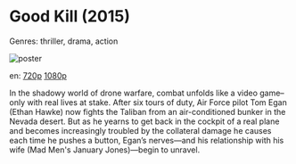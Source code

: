 # Good Kill (2015)

Genres: thriller, drama, action

![poster](http://image.tmdb.org/t/p/w500/5VDFKzpRSh8fjf1zJLcfTSpn1j1.jpg)

en:
  [720p](magnet:?xt=urn:btih:7E3E215EA8FE465D9E33AA12E8FD4CE3301BBDB4&tr=udp://glotorrents.pw:6969/announce&tr=udp://tracker.opentrackr.org:1337/announce&tr=udp://torrent.gresille.org:80/announce&tr=udp://tracker.openbittorrent.com:80&tr=udp://tracker.coppersurfer.tk:6969&tr=udp://tracker.leechers-paradise.org:6969&tr=udp://p4p.arenabg.ch:1337&tr=udp://tracker.internetwarriors.net:1337)
  [1080p](magnet:?xt=urn:btih:3EF03D69F7BDF087F53B373BF13A76A37A0EBAD7&tr=udp://glotorrents.pw:6969/announce&tr=udp://tracker.opentrackr.org:1337/announce&tr=udp://torrent.gresille.org:80/announce&tr=udp://tracker.openbittorrent.com:80&tr=udp://tracker.coppersurfer.tk:6969&tr=udp://tracker.leechers-paradise.org:6969&tr=udp://p4p.arenabg.ch:1337&tr=udp://tracker.internetwarriors.net:1337)
  


In the shadowy world of drone warfare, combat unfolds like a video game–only with real lives at stake. After six tours of duty, Air Force pilot Tom Egan (Ethan Hawke) now fights the Taliban from an air-conditioned bunker in the Nevada desert. But as he yearns to get back in the cockpit of a real plane and becomes increasingly troubled by the collateral damage he causes each time he pushes a button, Egan’s nerves—and his relationship with his wife (Mad Men's January Jones)—begin to unravel.